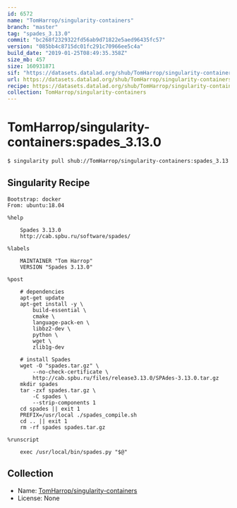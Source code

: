 ```yaml
---
id: 6572
name: "TomHarrop/singularity-containers"
branch: "master"
tag: "spades_3.13.0"
commit: "bc268f2329322fd56ab9d71822e5aed96435fc57"
version: "085bb4c8715dc01fc291c70966ee5c4a"
build_date: "2019-01-25T08:49:35.358Z"
size_mb: 457
size: 160931871
sif: "https://datasets.datalad.org/shub/TomHarrop/singularity-containers/spades_3.13.0/2019-01-25-bc268f23-085bb4c8/085bb4c8715dc01fc291c70966ee5c4a.simg"
url: https://datasets.datalad.org/shub/TomHarrop/singularity-containers/spades_3.13.0/2019-01-25-bc268f23-085bb4c8/
recipe: https://datasets.datalad.org/shub/TomHarrop/singularity-containers/spades_3.13.0/2019-01-25-bc268f23-085bb4c8/Singularity
collection: TomHarrop/singularity-containers
---
```


# TomHarrop/singularity-containers:spades_3.13.0

```bash
$ singularity pull shub://TomHarrop/singularity-containers:spades_3.13.0
```

## Singularity Recipe

```singularity
Bootstrap: docker
From: ubuntu:18.04

%help

    Spades 3.13.0
    http://cab.spbu.ru/software/spades/

%labels

    MAINTAINER "Tom Harrop"
    VERSION "Spades 3.13.0"

%post

    # dependencies
    apt-get update
    apt-get install -y \
        build-essential \
        cmake \
        language-pack-en \
        libbz2-dev \
        python \
        wget \
        zlib1g-dev
        
    # install Spades
    wget -O "spades.tar.gz" \
        --no-check-certificate \
        http://cab.spbu.ru/files/release3.13.0/SPAdes-3.13.0.tar.gz
    mkdir spades
    tar -zxf spades.tar.gz \
        -C spades \
        --strip-components 1
    cd spades || exit 1
    PREFIX=/usr/local ./spades_compile.sh
    cd .. || exit 1
    rm -rf spades spades.tar.gz

%runscript

    exec /usr/local/bin/spades.py "$@"
```

## Collection

 - Name: [TomHarrop/singularity-containers](https://github.com/TomHarrop/singularity-containers)
 - License: None

